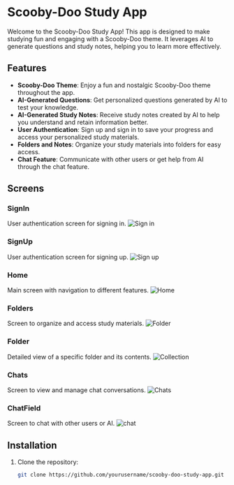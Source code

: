 # Scooby-Doo Study App

Welcome to the Scooby-Doo Study App! This app is designed to make studying fun and engaging with a Scooby-Doo theme. It leverages AI to generate questions and study notes, helping you to learn more effectively.

## Features

- **Scooby-Doo Theme**: Enjoy a fun and nostalgic Scooby-Doo theme throughout the app.
- **AI-Generated Questions**: Get personalized questions generated by AI to test your knowledge.
- **AI-Generated Study Notes**: Receive study notes created by AI to help you understand and retain information better.
- **User Authentication**: Sign up and sign in to save your progress and access your personalized study materials.
- **Folders and Notes**: Organize your study materials into folders for easy access.
- **Chat Feature**: Communicate with other users or get help from AI through the chat feature.

## Screens

### SignIn
User authentication screen for signing in.
![Sign in](https://github.com/user-attachments/assets/9ac476fd-43e9-4ed1-838f-39884dd9c5fe)

### SignUp
User authentication screen for signing up.
![Sign up](https://github.com/user-attachments/assets/f4a64869-bf13-4a41-96a1-d1ccb2abacc1)

### Home
Main screen with navigation to different features.
![Home](https://github.com/user-attachments/assets/17d26408-3e8d-4438-b54b-8e196208169f)

### Folders
Screen to organize and access study materials.
![Folder](https://github.com/user-attachments/assets/604d8714-694b-4203-b593-602dad7d8ee6)

### Folder
Detailed view of a specific folder and its contents.
![Collection](https://github.com/user-attachments/assets/c31fea20-6a8f-4691-9757-d7561d73f023)

### Chats
Screen to view and manage chat conversations.
![Chats](https://github.com/user-attachments/assets/54f22d74-a934-4915-ab0e-55e164df867f)

### ChatField
Screen to chat with other users or AI.
![chat](https://github.com/user-attachments/assets/04ce634e-a076-4d96-b696-bbfe103e0b2a)

## Installation

1. Clone the repository:
   ```sh
   git clone https://github.com/yourusername/scooby-doo-study-app.git
